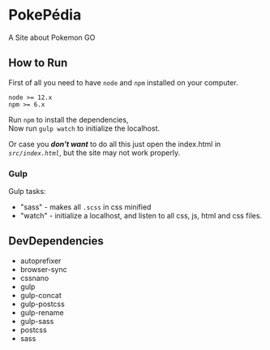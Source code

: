 # PokePédia

A Site about Pokemon GO

## How to Run

First of all you need to have `node` and `npm` installed on your computer.

`node >= 12.x`  
`npm >= 6.x`

Run `npm` to install the dependencies,  
Now run `gulp watch` to initialize the localhost.

Or case you ***don't want*** to do all this just open the index.html in *`src/index.html`*, but the site may not work properly.

### Gulp

Gulp tasks:
- "sass" - makes all `.scss` in css minified
- "watch" - initialize a localhost, and listen to all css, js, html and css files.

## DevDependencies
- autoprefixer
- browser-sync
- cssnano
- gulp
- gulp-concat
- gulp-postcss
- gulp-rename
- gulp-sass
- postcss
- sass
